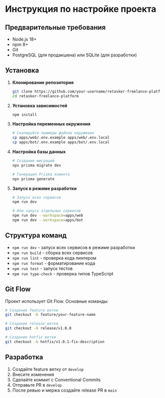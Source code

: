 # Инструкция по настройке проекта

## Предварительные требования

- Node.js 18+ 
- npm 8+
- Git
- PostgreSQL (для продакшена) или SQLite (для разработки)

## Установка

1. **Клонирование репозитория**
   ```bash
   git clone https://github.com/your-username/retasker-freelance-platform.git
   cd retasker-freelance-platform
   ```

2. **Установка зависимостей**
   ```bash
   npm install
   ```

3. **Настройка переменных окружения**
   ```bash
   # Скопируйте примеры файлов окружения
   cp apps/web/.env.example apps/web/.env.local
   cp apps/bot/.env.example apps/bot/.env.local
   ```

4. **Настройка базы данных**
   ```bash
   # Создание миграций
   npx prisma migrate dev
   
   # Генерация Prisma клиента
   npx prisma generate
   ```

5. **Запуск в режиме разработки**
   ```bash
   # Запуск всех сервисов
   npm run dev
   
   # Или запуск отдельных сервисов
   npm run dev --workspace=apps/web
   npm run dev --workspace=apps/bot
   ```

## Структура команд

- `npm run dev` - запуск всех сервисов в режиме разработки
- `npm run build` - сборка всех сервисов
- `npm run lint` - проверка кода линтером
- `npm run format` - форматирование кода
- `npm run test` - запуск тестов
- `npm run type-check` - проверка типов TypeScript

## Git Flow

Проект использует Git Flow. Основные команды:

```bash
# Создание feature ветки
git checkout -b feature/your-feature-name

# Создание release ветки
git checkout -b release/v1.0.0

# Создание hotfix ветки
git checkout -b hotfix/v1.0.1-fix-description
```

## Разработка

1. Создайте feature ветку от `develop`
2. Внесите изменения
3. Сделайте коммит с Conventional Commits
4. Отправьте PR в `develop`
5. После ревью и мержа создайте release PR в `main`
